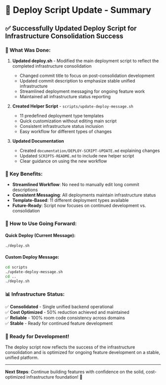 # 🎉 Deploy Script Update - Summary

## ✅ Successfully Updated Deploy Script for Infrastructure Consolidation Success

### 🔧 What Was Done:

1. **Updated deploy.sh** - Modified the main deployment script to reflect the completed infrastructure consolidation
   - Changed commit title to focus on post-consolidation development
   - Updated commit description to emphasize stable unified infrastructure
   - Streamlined deployment messaging for ongoing feature work
   - Maintained all infrastructure status reporting

2. **Created Helper Script** - `scripts/update-deploy-message.sh`
   - 11 predefined deployment type templates
   - Quick customization without editing main script
   - Consistent infrastructure status inclusion
   - Easy workflow for different types of changes

3. **Updated Documentation** 
   - Created `documentation/DEPLOY-SCRIPT-UPDATE.md` explaining changes
   - Updated `SCRIPTS-README.md` to include new helper script
   - Clear guidance on using the new workflow

### 🎯 Key Benefits:

- **Streamlined Workflow**: No need to manually edit long commit descriptions
- **Consistent Messaging**: All deployments maintain infrastructure status
- **Template-Based**: 11 different deployment types available
- **Future-Ready**: Script now focuses on continued development vs. consolidation

### 🚀 How to Use Going Forward:

#### Quick Deploy (Current Message):
```bash
./deploy.sh
```

#### Custom Deploy Message:
```bash
cd scripts
./update-deploy-message.sh
cd ..
./deploy.sh
```

### 📊 Infrastructure Status:

✅ **Consolidated** - Single unified backend operational  
✅ **Cost Optimized** - 50% reduction achieved and maintained  
✅ **Reliable** - 100% room code consistency across domains  
✅ **Stable** - Ready for continued feature development  

### 🎪 Ready for Development!

The deploy script now reflects the success of the infrastructure consolidation and is optimized for ongoing feature development on a stable, unified platform.

---

**Next Steps**: Continue building features with confidence on the solid, cost-optimized infrastructure foundation! 🚀
